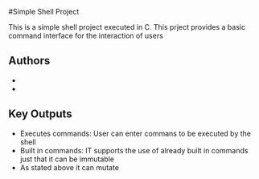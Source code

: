 #Simple Shell Project

This is a simple shell project executed in C. This prject provides a basic command interface for the interaction of users

## Authors
- <Chimezie AGBO>
- <Ademola ASAMU>

## Key Outputs
- Executes commands: User can enter commans to be executed by the shell
- Built in commands: IT supports the use of already built in commands just that it can be immutable
- As stated above it can mutate

